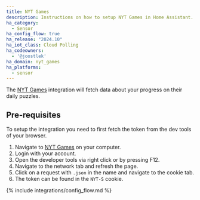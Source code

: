 ```yaml
---
title: NYT Games
description: Instructions on how to setup NYT Games in Home Assistant.
ha_category:
  - Sensor
ha_config_flow: true
ha_release: "2024.10"
ha_iot_class: Cloud Polling
ha_codeowners:
  - '@joostlek'
ha_domain: nyt_games
ha_platforms:
  - sensor
---
```


The [NYT Games](https://www.nytimes.com/crosswords) integration will fetch data about your progress on their daily puzzles.

## Pre-requisites

To setup the integration you need to first fetch the token from the dev tools of your browser.

1. Navigate to [NYT Games](https://www.nytimes.com/crosswords) on your computer.
2. Login with your account.
3. Open the developer tools via right click or by pressing F12.
4. Navigate to the network tab and refresh the page.
5. Click on a request with `.json` in the name and navigate to the cookie tab.
6. The token can be found in the `NYT-S` cookie.

{% include integrations/config_flow.md %}
